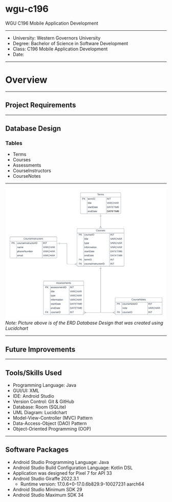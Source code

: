 # wgu-c196
WGU C196 Mobile Application Development

---

* University: Western Governors University
* Degree: Bachelor of Science in Software Development
* Class: C196 Mobile Application Development
* Date: 

---

# Overview





---

## Project Requirements


---

## Database Design

### Tables
* Terms
* Courses
* Assessments
* CourseInstructors
* CourseNotes

---

![ERD Database Design made in Lucidchart](/database-design/WGU-C196-Database-ERD.png)
*Note: Picture above is of the ERD Database Design that was created using Lucidchart*

---

## Future Improvements

---

## Tools/Skills Used

* Programming Language: Java
* GUI/UI: XML
* IDE: Android Studio
* Version Control: Git & GitHub
* Database: Room (SQLite)
* UML Diagram: Lucidchart
* Model-View-Controller (MVC) Pattern
* Data-Access-Object (DAO) Pattern
* Object-Oriented Programming (OOP)

---

## Software Packages

* Android Studio Programming Language: Java
* Android Studio Build Configuration Language: Kotlin DSL
* Application was designed for Pixel 7 for API 33
* Android Studio Giraffe 2022.3.1
  * Runtime version: 17.0.6+0-17.0.6b829.9-10027231 aarch64
* Android Studio Minimum SDK 29
* Android Studio Maximum SDK 34
